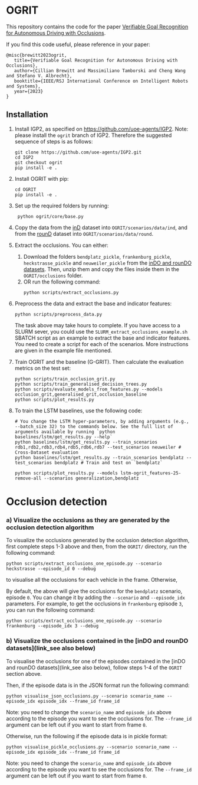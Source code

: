 # OGRIT

This repository contains the code for the
paper [Verifiable Goal Recognition for Autonomous Driving with Occlusions](https://arxiv.org/abs/2206.14163).

If you find this code useful, please reference in your paper:

```
@misc{brewitt2023ogrit,
   title={Verifiable Goal Recognition for Autonomous Driving with Occlusions},
   author={Cillian Brewitt and Massimiliano Tamborski and Cheng Wang and Stefano V. Albrecht},
   booktitle={IEEE/RSJ International Conference on Intelligent Robots and Systems},
   year={2023}
}
```

## Installation

1) Install IGP2, as specified on https://github.com/uoe-agents/IGP2.
   Note: please install the `ogrit` branch of IGP2. Therefore the suggested sequence of steps is as follows:
    ```
    git clone https://github.com/uoe-agents/IGP2.git
    cd IGP2
    git checkout ogrit
    pip install -e .
    ```

3) Install OGRIT with pip:
    ```
    cd OGRIT
    pip install -e .
    ```

4) Set up the required folders by running:
   ```
    python ogrit/core/base.py
   ```
5) Copy the data from the [inD](https://www.ind-dataset.com/) dataset into `OGRIT/scenarios/data/ind`, and from
   the [rounD](https://www.round-dataset.com/) dataset into `OGRIT/scenarios/data/round`.


6) Extract the occlusions. You can either:
    1) Download the folders `bendplatz_pickle`, `frankenburg_pickle`, `heckstrasse_pickle` and `neuweiler_pickle`
       from the [inDO and rounDO datasets](https://doi.org/10.7488/ds/3498 ). Then, unzip them and copy the files inside
       them in the `OGRIT/occlusions`
       folder.
    2) OR run the following command:
        ```
        python scripts/extract_occlusions.py
        ```


7) Preprocess the data and extract the base and indicator features:
   ```
   python scripts/preprocess_data.py
   ```

   The task above may take hours to complete. If you have access to a SLURM sever, you could use
   the `SLURM_extract_occlusions_example.sh` SBATCH script
   as an example to extract the base and indicator features. You need to create a script for each of the scenarios.
   More instructions are given in the example file mentioned.


8) Train OGRIT and the baseline (G-GRIT). Then calculate the evaluation metrics on the test set:

    ```
    python scripts/train_occlusion_grit.py
    python scripts/train_generalised_decision_trees.py
    python scripts/evaluate_models_from_features.py --models occlusion_grit,generalised_grit,occlusion_baseline
    python scripts/plot_results.py
    ```

9) To train the LSTM baselines, use the following code:

    ```
   # You change the LSTM hyper-parameters, by adding arguments (e.g., --batch_size 32) to the commands below. See the full list of arguments available by running `python baselines/lstm/get_results.py --help`
    python baselines/lstm/get_results.py --train_scenarios rdb1,rdb2,rdb3,rdb4,rdb5,rdb6,rdb7 --test_scenarios neuweiler # Cross-Dataset evaluation
    python baselines/lstm/get_results.py --train_scenarios bendplatz --test_scenarios bendplatz # Train and test on `bendplatz`
   
    python scripts/plot_results.py --models lstm-ogrit_features-25-remove-all --scenarios generalization,bendplatz
    ```

# Occlusion detection

### a) Visualize the occlusions as they are generated by the occlusion detection algorithm

To visualize the occlusions generated by the occlusion detection algorithm, first complete steps 1-3 above and then,
from the `OGRIT/` directory, run the following command:

```
python scripts/extract_occlusions_one_episode.py --scenario heckstrasse --episode_id 0 --debug
```

to visualise all the occlusions for each vehicle in the frame. Otherwise,

By default, the above will give the occlusions for the `bendplatz` scenario, episode `0`.
You can change it by adding the `--scenario` and `--episode_idx` parameters.
For example, to get the occlusions in `frankenburg` episode `3`, you can run the following command:

```
python scripts/extract_occlusions_one_episode.py --scenario frankenburg --episode_idx 3 --debug
```

### b) Visualize the occlusions contained in the [inDO and rounDO datasets](link_see also below)

To visualise the occlusions for one of the episodes contained in the [inDO and rounDO datasets](link_see also below),
follow steps 1-4 of the `OGRIT` section above.

Then, if the episode data is in the JSON format run the following command:

```
python visualise_json_occlusions.py --scenario scenario_name --episode_idx episode_idx --frame_id frame_id
```

Note: you need to change the `scenario_name` and `episode_idx` above according to the episode you want to see the
occlusions for. The `--frame_id` argument can be left out if you want to start from frame `0`.

Otherwise, run the following if the episode data is in pickle format:

```
python visualise_pickle_occlusions.py --scenario scenario_name --episode_idx episode_idx --frame_id frame_id
```

Note: you need to change the `scenario_name` and `episode_idx` above according to the episode you want to see the
occlusions for. The `--frame_id` argument can be left out if you want to start from frame `0`.